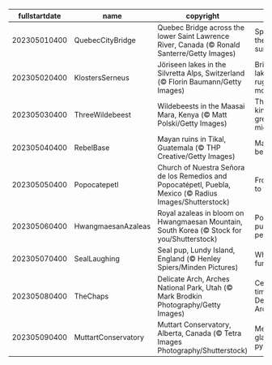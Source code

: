 |fullstartdate|name|copyright|title|image|
|--|--|--|--|--|
202305010400|QuebecCityBridge|Quebec Bridge across the lower Saint Lawrence River, Canada (© Ronald Santerre/Getty Images)|Spanning the soft sunlight|![](/en-CA/2023/05/202305010400QuebecCityBridge.jpg)|
202305020400|KlostersSerneus|Jöriseen lakes in the Silvretta Alps, Switzerland (© Florin Baumann/Getty Images)|Bright blue lakes and rugged mountains|![](/en-CA/2023/05/202305020400KlostersSerneus.jpg)|
202305030400|ThreeWildebeest|Wildebeests in the Maasai Mara, Kenya (© Matt Polski/Getty Images)|The animal kingdom's great migration|![](/en-CA/2023/05/202305030400ThreeWildebeest.jpg)|
202305040400|RebelBase|Mayan ruins in Tikal, Guatemala (© THP Creative/Getty Images)|May the 4th be with you|![](/en-CA/2023/05/202305040400RebelBase.jpg)|
202305050400|Popocatepetl|Church of Nuestra Señora de los Remedios and Popocatépetl, Puebla, Mexico (© Radius Images/Shutterstock)|From victory to festivity|![](/en-CA/2023/05/202305050400Popocatepetl.jpg)|
202305060400|HwangmaesanAzaleas|Royal azaleas in bloom on Hwangmaesan Mountain, South Korea (© Stock for you/Shutterstock)|Positively purple peaks|![](/en-CA/2023/05/202305060400HwangmaesanAzaleas.jpg)|
202305070400|SealLaughing|Seal pup, Lundy Island, England (© Henley Spiers/Minden Pictures)|What's so funny?|![](/en-CA/2023/05/202305070400SealLaughing.jpg)|
202305080400|TheChaps|Delicate Arch, Arches National Park, Utah (© Mark Brodkin Photography/Getty Images)|Centuries of time in a Delicate Arch|![](/en-CA/2023/05/202305080400TheChaps.jpg)|
202305090400|MuttartConservatory|Muttart Conservatory, Alberta, Canada (© Tetra Images Photography/Shutterstock)|Mesmerising glass pyramids|![](/en-CA/2023/05/202305090400MuttartConservatory.jpg)|
